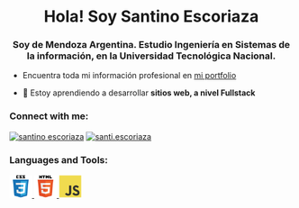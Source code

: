 <h1 align="center">Hola! Soy Santino Escoriaza</h1>
<h3 align="center">Soy de Mendoza Argentina. Estudio Ingeniería en Sistemas de la información, en la Universidad Tecnológica Nacional.</h3>

- Encuentra toda mi información profesional en [mi portfolio](https://santinoescoriaza.github.io/mi-portfolio/)

- 🌱 Estoy aprendiendo a desarrollar **sitios web, a nivel Fullstack**

<h3 align="left">Connect with me:</h3>
<p align="left">
<a href="https://linkedin.com/in/santino escoriaza" target="blank"><img align="center" src="https://raw.githubusercontent.com/rahuldkjain/github-profile-readme-generator/master/src/images/icons/Social/linked-in-alt.svg" alt="santino escoriaza" height="30" width="40" /></a>
<a href="https://instagram.com/santi.escoriaza" target="blank"><img align="center" src="https://raw.githubusercontent.com/rahuldkjain/github-profile-readme-generator/master/src/images/icons/Social/instagram.svg" alt="santi.escoriaza" height="30" width="40" /></a>
</p>

<h3 align="left">Languages and Tools:</h3>
<p align="left"> <a href="https://www.w3schools.com/css/" target="_blank" rel="noreferrer"> <img src="https://raw.githubusercontent.com/devicons/devicon/master/icons/css3/css3-original-wordmark.svg" alt="css3" width="40" height="40"/> </a> <a href="https://www.w3.org/html/" target="_blank" rel="noreferrer"> <img src="https://raw.githubusercontent.com/devicons/devicon/master/icons/html5/html5-original-wordmark.svg" alt="html5" width="40" height="40"/> </a> <a href="https://developer.mozilla.org/en-US/docs/Web/JavaScript" target="_blank" rel="noreferrer"> <img src="https://raw.githubusercontent.com/devicons/devicon/master/icons/javascript/javascript-original.svg" alt="javascript" width="40" height="40"/> </a> </p>
